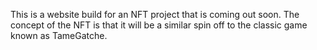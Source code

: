 This is a website build for an NFT project that is coming out soon. The concept of the NFT is that it will be a similar spin off to the classic game known as TameGatche.